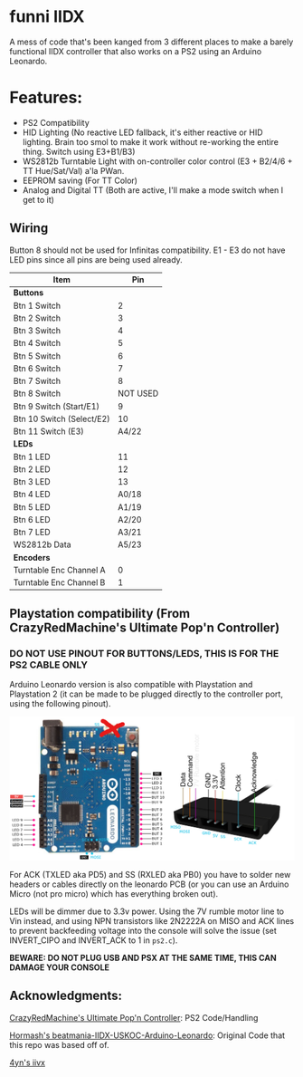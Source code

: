 # funni IIDX
A mess of code that's been kanged from 3 different places to make a barely functional IIDX controller that also works on a PS2 using an Arduino Leonardo.

# Features:
* PS2 Compatibility
* HID Lighting (No reactive LED fallback, it's either reactive or HID lighting. Brain too smol to make it work without re-working the entire thing. Switch using E3+B1/B3)
* WS2812b Turntable Light with on-controller color control (E3 + B2/4/6 + TT Hue/Sat/Val) a'la PWan.
* EEPROM saving (For TT Color)
* Analog and Digital TT (Both are active, I'll make a mode switch when I get to it)
## Wiring

Button 8 should not be used for Infinitas compatibility. E1 - E3 do not have LED pins since all pins are being used already.

| Item                    | Pin |
|-------------------------|-----|
| **Buttons**             |     |
| Btn 1 Switch            |  2  |
| Btn 2 Switch            |  3  |
| Btn 3 Switch            |  4  |
| Btn 4 Switch            |  5  |
| Btn 5 Switch            |  6  |
| Btn 6 Switch            |  7  |
| Btn 7 Switch            |  8  |
| Btn 8 Switch            |  NOT USED  |
| Btn 9 Switch (Start/E1)    |  9  |
| Btn 10 Switch (Select/E2)   | 10  |
| Btn 11 Switch (E3)		| A4/22 |
| **LEDs**                |     |
| Btn 1 LED               |  11 |
| Btn 2 LED               |  12 |
| Btn 3 LED               |  13 |
| Btn 4 LED               |  A0/18 |
| Btn 5 LED               |  A1/19 |
| Btn 6 LED               |  A2/20 |
| Btn 7 LED               |  A3/21 |
| WS2812b Data            |  A5/23  |
| **Encoders**            |     |
| Turntable Enc Channel A |  0  |
| Turntable Enc Channel B |  1  |

## Playstation compatibility (From CrazyRedMachine's Ultimate Pop'n Controller)

### DO NOT USE PINOUT FOR BUTTONS/LEDS, THIS IS FOR THE PS2 CABLE ONLY
Arduino Leonardo version is also compatible with Playstation and Playstation 2 (it can be made to be plugged directly to the controller port, using the following pinout).

![pinout_psx](https://github.com/CrazyRedMachine/UltimatePopnController/blob/master/pinout_leonardo_psx.png?raw=true)

For ACK (TXLED aka PD5) and SS (RXLED aka PB0) you have to solder new headers or cables directly on the leonardo PCB (or you can use an Arduino Micro (not pro micro) which has everything broken out).

LEDs will be dimmer due to 3.3v power. Using the 7V rumble motor line to Vin instead, and using NPN transistors like 2N2222A on MISO and ACK lines to prevent backfeeding voltage into the console will solve the issue (set INVERT_CIPO and INVERT_ACK to 1 in `ps2.c`).

**BEWARE: DO NOT PLUG USB AND PSX AT THE SAME TIME, THIS CAN DAMAGE YOUR CONSOLE**

## Acknowledgments:

[CrazyRedMachine's Ultimate Pop'n Controller](https://github.com/CrazyRedMachine/UltimatePopnController): PS2 Code/Handling

[Hormash's beatmania-IIDX-USKOC-Arduino-Leonardo](https://github.com/Hormash/beatmania-IIDX-USKOC-Arduino-Leonardo): Original Code that this repo was based off of.

[4yn's iivx](https://github.com/4yn/iivx)
